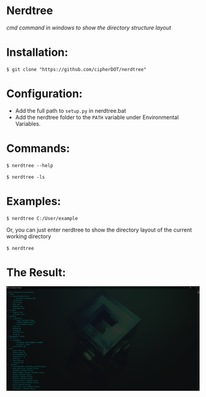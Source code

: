 # Nerdtree

*cmd command in windows to show the directory structure layout*

<h1>Installation:</h1>

```
$ git clone "https://github.com/cipherDOT/nerdtree"
```

<h1>Configuration:</h1>

- Add the full path to ```setup.py``` in nerdtree.bat
- Add the nerdtree folder to the ```PATH``` variable under Environmental Variables.

<h1>Commands:</h1>

```
$ nerdtree --help 
```
```
$ nerdtree -ls
```

<h1>Examples:</h1>

```
$ nerdtree C:/User/example
```

Or, you can just enter nerdtree to show the directory layout of the current working directory

```
$ nerdtree
```

<h1>The Result:</h1>

![](images/nerdtree%20demo%202.png)
